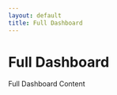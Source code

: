 ```yaml
---
layout: default
title: Full Dashboard
---
```


<h1>Full Dashboard</h1>
<div class="content">
  Full Dashboard Content
</div>